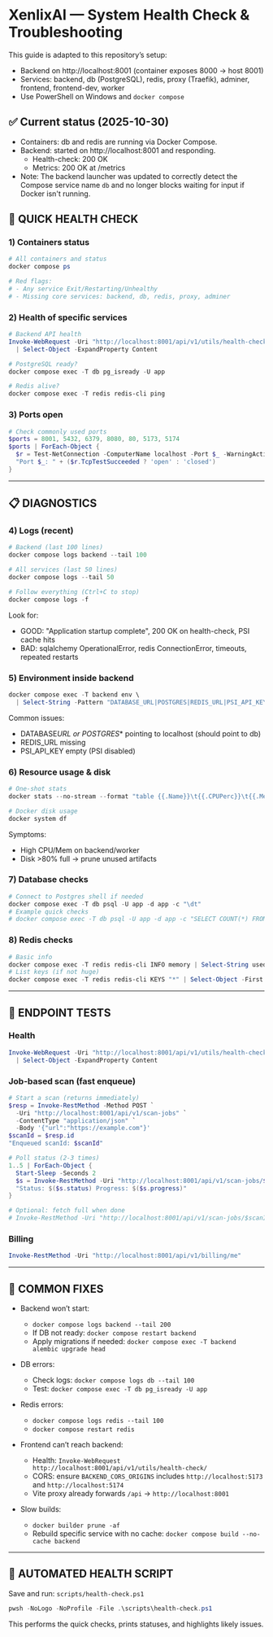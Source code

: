 # XenlixAI — System Health Check & Troubleshooting

This guide is adapted to this repository’s setup:

- Backend on http://localhost:8001 (container exposes 8000 → host 8001)
- Services: backend, db (PostgreSQL), redis, proxy (Traefik), adminer, frontend, frontend-dev, worker
- Use PowerShell on Windows and `docker compose`

## ✅ Current status (2025-10-30)

- Containers: db and redis are running via Docker Compose.
- Backend: started on http://localhost:8001 and responding.
  - Health-check: 200 OK
  - Metrics: 200 OK at /metrics
- Note: The backend launcher was updated to correctly detect the Compose service name `db` and no longer blocks waiting for input if Docker isn't running.

## 🚀 QUICK HEALTH CHECK

### 1) Containers status

```powershell
# All containers and status
docker compose ps

# Red flags:
# - Any service Exit/Restarting/Unhealthy
# - Missing core services: backend, db, redis, proxy, adminer
```

### 2) Health of specific services

```powershell
# Backend API health
Invoke-WebRequest -Uri "http://localhost:8001/api/v1/utils/health-check/" -TimeoutSec 5 \
  | Select-Object -ExpandProperty Content

# PostgreSQL ready?
docker compose exec -T db pg_isready -U app

# Redis alive?
docker compose exec -T redis redis-cli ping
```

### 3) Ports open

```powershell
# Check commonly used ports
$ports = 8001, 5432, 6379, 8080, 80, 5173, 5174
$ports | ForEach-Object {
  $r = Test-NetConnection -ComputerName localhost -Port $_ -WarningAction SilentlyContinue
  "Port $_: " + ($r.TcpTestSucceeded ? 'open' : 'closed')
}
```

---

## 📋 DIAGNOSTICS

### 4) Logs (recent)

```powershell
# Backend (last 100 lines)
docker compose logs backend --tail 100

# All services (last 50 lines)
docker compose logs --tail 50

# Follow everything (Ctrl+C to stop)
docker compose logs -f
```

Look for:

- GOOD: "Application startup complete", 200 OK on health-check, PSI cache hits
- BAD: sqlalchemy OperationalError, redis ConnectionError, timeouts, repeated restarts

### 5) Environment inside backend

```powershell
docker compose exec -T backend env \
  | Select-String -Pattern "DATABASE_URL|POSTGRES|REDIS_URL|PSI_API_KEY|CREW_AI_ENABLED"
```

Common issues:

- DATABASE*URL or POSTGRES*\* pointing to localhost (should point to db)
- REDIS_URL missing
- PSI_API_KEY empty (PSI disabled)

### 6) Resource usage & disk

```powershell
# One-shot stats
docker stats --no-stream --format "table {{.Name}}\t{{.CPUPerc}}\t{{.MemUsage}}"

# Docker disk usage
docker system df
```

Symptoms:

- High CPU/Mem on backend/worker
- Disk >80% full → prune unused artifacts

### 7) Database checks

```powershell
# Connect to Postgres shell if needed
docker compose exec -T db psql -U app -d app -c "\dt"
# Example quick checks
# docker compose exec -T db psql -U app -d app -c "SELECT COUNT(*) FROM scanjob;"
```

### 8) Redis checks

```powershell
# Basic info
docker compose exec -T redis redis-cli INFO memory | Select-String used_memory_human
# List keys (if not huge)
docker compose exec -T redis redis-cli KEYS "*" | Select-Object -First 50
```

---

## 🔧 ENDPOINT TESTS

### Health

```powershell
Invoke-WebRequest -Uri "http://localhost:8001/api/v1/utils/health-check/" -TimeoutSec 5 \
  | Select-Object -ExpandProperty Content
```

### Job-based scan (fast enqueue)

```powershell
# Start a scan (returns immediately)
$resp = Invoke-RestMethod -Method POST `
  -Uri "http://localhost:8001/api/v1/scan-jobs" `
  -ContentType "application/json" `
  -Body '{"url":"https://example.com"}'
$scanId = $resp.id
"Enqueued scanId: $scanId"

# Poll status (2-3 times)
1..5 | ForEach-Object {
  Start-Sleep -Seconds 2
  $s = Invoke-RestMethod -Uri "http://localhost:8001/api/v1/scan-jobs/$scanId/status"
  "Status: $($s.status) Progress: $($s.progress)"
}

# Optional: fetch full when done
# Invoke-RestMethod -Uri "http://localhost:8001/api/v1/scan-jobs/$scanId/full"
```

### Billing

```powershell
Invoke-RestMethod -Uri "http://localhost:8001/api/v1/billing/me"
```

---

## 🐛 COMMON FIXES

- Backend won’t start:

  - `docker compose logs backend --tail 200`
  - If DB not ready: `docker compose restart backend`
  - Apply migrations if needed: `docker compose exec -T backend alembic upgrade head`

- DB errors:

  - Check logs: `docker compose logs db --tail 100`
  - Test: `docker compose exec -T db pg_isready -U app`

- Redis errors:

  - `docker compose logs redis --tail 100`
  - `docker compose restart redis`

- Frontend can’t reach backend:

  - Health: `Invoke-WebRequest http://localhost:8001/api/v1/utils/health-check/`
  - CORS: ensure `BACKEND_CORS_ORIGINS` includes `http://localhost:5173` and `http://localhost:5174`
  - Vite proxy already forwards `/api` → `http://localhost:8001`

- Slow builds:
  - `docker builder prune -af`
  - Rebuild specific service with no cache: `docker compose build --no-cache backend`

---

## 📜 AUTOMATED HEALTH SCRIPT

Save and run: `scripts/health-check.ps1`

```powershell
pwsh -NoLogo -NoProfile -File .\scripts\health-check.ps1
```

This performs the quick checks, prints statuses, and highlights likely issues.
